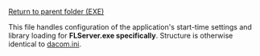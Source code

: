 [Return to parent folder (EXE)](../EXE)

This file handles configuration of the application's start-time settings and library loading for **FLServer.exe specifically**. Structure is otherwise identical to [dacom.ini](./dacom.ini.md).
